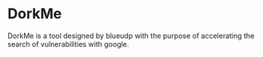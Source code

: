 # DorkMe
DorkMe is a tool designed by blueudp with the purpose of accelerating the search of vulnerabilities with google.
